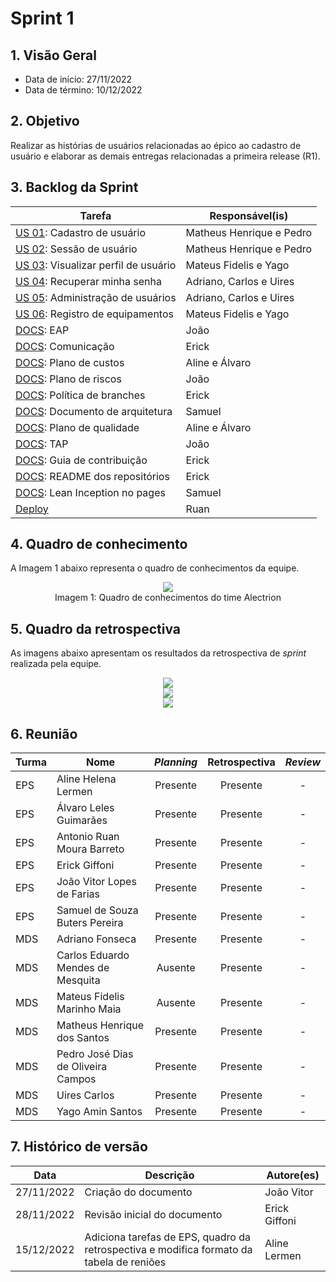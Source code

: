 # Sprint 1

## 1. Visão Geral

* Data de início: 27/11/2022
* Data de término: 10/12/2022

## 2. Objetivo 

Realizar as histórias de usuários relacionadas ao épico ao cadastro de usuário e elaborar as demais entregas relacionadas a primeira release (R1).

## 3. Backlog da Sprint

|Tarefa|Responsável(is)|
|------|-----------|
| [US 01](https://github.com/fga-eps-mds/2022-2-alectrion-doc/issues/7): Cadastro de usuário | Matheus Henrique e Pedro |
| [US 02](https://github.com/fga-eps-mds/2022-2-alectrion-doc/issues/8): Sessão de usuário | Matheus Henrique e Pedro |
| [US 03](https://github.com/fga-eps-mds/2022-2-alectrion-doc/issues/9): Visualizar perfil de usuário | Mateus Fidelis e Yago |
| [US 04](https://github.com/fga-eps-mds/2022-2-alectrion-doc/issues/10): Recuperar minha senha | Adriano, Carlos e Uires |
| [US 05](https://github.com/fga-eps-mds/2022-2-Alectrion-DOC/issues/12): Administração de usuários | Adriano, Carlos e Uires |
| [US 06](https://github.com/fga-eps-mds/2022-2-Alectrion-DOC/issues/13): Registro de equipamentos | Mateus Fidelis e Yago |
| [DOCS](https://github.com/fga-eps-mds/2022-2-Alectrion-DOC/issues/15):  EAP | João |
| [DOCS](https://github.com/fga-eps-mds/2022-2-Alectrion-DOC/issues/20):  Comunicação | Erick |
| [DOCS](https://github.com/fga-eps-mds/2022-2-Alectrion-DOC/issues/22):  Plano de custos | Aline e Álvaro |
| [DOCS](https://github.com/fga-eps-mds/2022-2-Alectrion-DOC/issues/25):  Plano de riscos | João |
| [DOCS](https://github.com/fga-eps-mds/2022-2-Alectrion-DOC/issues/30):  Política de branches | Erick |
| [DOCS](https://github.com/fga-eps-mds/2022-2-Alectrion-DOC/issues/28):  Documento de arquitetura | Samuel |
| [DOCS](https://github.com/fga-eps-mds/2022-2-Alectrion-DOC/issues/26):  Plano de qualidade | Aline e Álvaro |
| [DOCS](https://github.com/fga-eps-mds/2022-2-Alectrion-DOC/issues/29):  TAP | João |
| [DOCS](https://github.com/fga-eps-mds/2022-2-Alectrion-DOC/issues/31):  Guia de contribuição | Erick |
| [DOCS](https://github.com/fga-eps-mds/2022-2-Alectrion-DOC/issues/30):  README dos repositórios | Erick |
| [DOCS](https://github.com/fga-eps-mds/2022-2-Alectrion-DOC/issues/17):  Lean Inception no pages | Samuel |
| [Deploy](https://github.com/fga-eps-mds/2022-2-Alectrion-DOC/issues/) | Ruan |

## 4. Quadro de conhecimento

A Imagem 1 abaixo representa o quadro de conhecimentos da equipe.

<div align="center">
   <img width="auto" height="auto" src="assets/quadro_de_conhecimento/1_quadro_de_conhecimento.png"/>
</div>

<figcaption align='center'>
   Imagem 1: Quadro de conhecimentos do time Alectrion
   <br>
</figcaption>


## 5. Quadro da retrospectiva

As imagens abaixo apresentam os resultados da retrospectiva de _sprint_ realizada pela equipe.

<div align="center">
   <img width="auto" height="auto" src="assets/quadro_retrospectiva/1_quadro_bom.jpg"/>
</div>
<div align="center">
   <img width="auto" height="auto" src="assets/quadro_retrospectiva/1_quadro_ruim.jpg"/>
</div>
<div align="center">
   <img width="auto" height="auto" src="assets/quadro_retrospectiva/1_quadro_melhorar.jpg"/>
</div>

## 6. Reunião

|Turma|Nome|_Planning_|Retrospectiva|_Review_|
|-----|----|:--------:|:--------:|:--------:|
| EPS | Aline Helena Lermen | Presente | Presente|- |
| EPS | Álvaro Leles Guimarães | Presente | Presente |- | 
| EPS | Antonio Ruan Moura Barreto | Presente | Presente |- |
| EPS | Erick Giffoni | Presente | Presente |- | 
| EPS | João Vitor Lopes de Farias | Presente | Presente |- |
| EPS | Samuel de Souza Buters Pereira | Presente |Presente |- |
| MDS | Adriano Fonseca | Presente |Presente |- | 
| MDS | Carlos Eduardo Mendes de Mesquita | Ausente |Presente |- | 
| MDS | Mateus Fidelis Marinho Maia | Ausente |Presente |- |
| MDS | Matheus Henrique dos Santos | Presente |Presente |- |
| MDS | Pedro José Dias de Oliveira Campos | Presente |Presente |- | 
| MDS | Uires Carlos | Presente |Presente |- | 
| MDS | Yago Amin Santos | Presente |Presente |- |


## 7. Histórico de versão

|**Data**|**Descrição**|**Autore(es)**|
|--------|-------------|--------------|
|27/11/2022| Criação do documento | João Vitor |
|28/11/2022| Revisão inicial do documento | Erick Giffoni |
|15/12/2022| Adiciona tarefas de EPS, quadro da retrospectiva e modifica formato da tabela de reniões | Aline Lermen |
